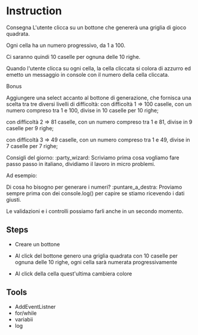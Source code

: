 # Instruction

Consegna
L'utente clicca su un bottone che genererà una griglia di gioco quadrata.

Ogni cella ha un numero progressivo, da 1 a 100.

Ci saranno quindi 10 caselle per ognuna delle 10 righe.

Quando l'utente clicca su ogni cella, la cella cliccata si colora di azzurro ed emetto un messaggio in console con il numero della cella cliccata.

Bonus

Aggiungere una select accanto al bottone di generazione, che fornisca una scelta tra tre diversi livelli di difficoltà:
con difficoltà 1 => 100 caselle, con un numero compreso tra 1 e 100, divise in 10 caselle per 10 righe;

con difficoltà 2 => 81 caselle, con un numero compreso tra 1 e 81, divise in 9 caselle per 9 righe;

con difficoltà 3 => 49 caselle, con un numero compreso tra 1 e 49, divise in 7 caselle per 7 righe;

Consigli del giorno: :party_wizard:
Scriviamo prima cosa vogliamo fare passo passo in italiano, dividiamo il lavoro in micro problemi.

Ad esempio:

Di cosa ho bisogno per generare i numeri?
:puntare_a_destra: Proviamo sempre prima con dei console.log() per capire se stiamo ricevendo i dati giusti.

Le validazioni e i controlli possiamo farli anche in un secondo momento.


## Steps

- Creare un bottone

- Al click del bottone genero una griglia quadrata con 10 caselle per ognuna delle 10 righe, ogni cella sarà numerata progressivamente

- Al click della cella quest'ultima cambiera colore

## Tools

- AddEventListner
- for/while
- variabii
- log
